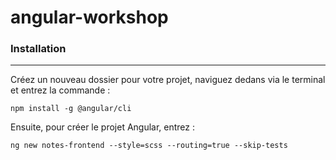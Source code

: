 # angular-workshop

### Installation
---
Créez un nouveau dossier pour votre projet, naviguez dedans via le terminal et entrez la commande : 

    npm install -g @angular/cli
    
Ensuite, pour créer le projet Angular, entrez : 

    ng new notes-frontend --style=scss --routing=true --skip-tests
